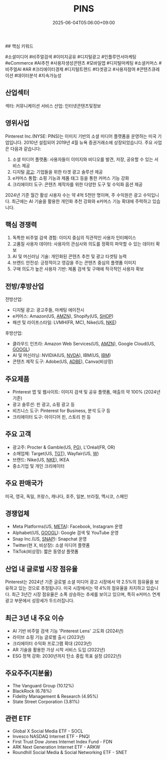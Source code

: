 ﻿---
title: "PINS"
date: 2025-06-04T05:06:00+09:00
lastmod: 2025-06-04T05:06:00+09:00
type: docs
sidebar:
  open: true
weight: 692
---
<div style="display:none">
  <meta property="article:published_time" content="2025-06-03T20:06:00Z" />
  <meta property="article:modified_time" content="2025-06-03T20:06:00Z" />
</div>
## 핵심 키워드

#소셜미디어 #비주얼검색 #이미지공유 #디지털광고 #인플루언서마케팅 #eCommerce #AI추천 #사용자생성콘텐츠 #모바일앱 #디지털마케팅 #소셜커머스 #비주얼AI #AR #크리에이터경제 #디지털트렌드 #타겟광고 #사용자참여 #콘텐츠큐레이션 #데이터분석 #지속가능성

## 산업섹터

섹터: 커뮤니케이션 서비스
산업: 인터넷콘텐츠및정보

## 영위사업

Pinterest Inc.(NYSE: PINS)는 이미지 기반의 소셜 미디어 플랫폼을 운영하는 미국 기업입니다. 2010년 설립되어 2019년 4월 뉴욕 증권거래소에 상장되었습니다. 주요 사업은 다음과 같습니다:

1. 소셜 미디어 플랫폼: 사용자들이 이미지와 비디오를 발견, 저장, 공유할 수 있는 서비스 제공
2. 디지털 [광고](/industry-study/2산업광고/): 기업들을 위한 타겟 광고 솔루션 제공
3. e커머스 통합: 쇼핑 기능과 제품 태그 등을 통한 커머스 기능 강화
4. 크리에이터 도구: 콘텐츠 제작자를 위한 다양한 도구 및 수익화 옵션 제공

2024년 기준 월간 활성 사용자 수는 약 4억 5천만 명이며, 주 수익원은 광고 수익입니다. 최근에는 AI 기술을 활용한 개인화 추천 강화와 e커머스 기능 확대에 주력하고 있습니다.

## 핵심 경쟁력

1. 독특한 비주얼 검색 경험: 이미지 중심의 직관적인 사용자 인터페이스
2. 고품질 사용자 데이터: 사용자의 관심사와 의도를 정확히 파악할 수 있는 데이터 확보
3. AI 및 머신러닝 기술: 개인화된 콘텐츠 추천 및 광고 타겟팅 능력
4. 브랜드 안전성: 긍정적이고 영감을 주는 콘텐츠 중심의 플랫폼 이미지
5. 구매 의도가 높은 사용자 기반: 제품 검색 및 구매에 적극적인 사용자 확보

## 전방/후방산업

전방산업:

- 디지털 광고: 광고주들, 마케팅 에이전시
- e커머스: Amazon(US, [AMZN](/company-analysis/amzn/)), Shopify(US, [SHOP](/company-analysis/shop/))
- 패션 및 라이프스타일: LVMH(FR, MC), Nike(US, [NKE](/company-analysis/nke/))

후방산업:

- 클라우드 인프라: Amazon Web Services(US, [AMZN](/company-analysis/amzn/)), Google Cloud(US, [GOOGL](/company-analysis/googl/))
- AI 및 머신러닝: NVIDIA(US, [NVDA](/company-analysis/nvda/)), IBM(US, [IBM](/company-analysis/ibm/))
- 콘텐츠 제작 도구: Adobe(US, [ADBE](/company-analysis/adbe/)), Canva(비상장)

## 주요제품

- Pinterest 앱 및 웹사이트: 이미지 검색 및 공유 플랫폼, 매출의 약 100% (2024년 기준)
- 광고 솔루션: 핀 광고, 쇼핑 광고 등
- 비즈니스 도구: Pinterest for Business, 분석 도구 등
- 크리에이터 도구: 아이디어 핀, 스토리 핀 등

## 주요 고객

- 광고주: Procter & Gamble(US, [PG](/company-analysis/pg/)), L'Oréal(FR, OR)
- 소매업체: Target(US, [TGT](/company-analysis/tgt/)), Wayfair(US, [W](/company-analysis/w/))
- 브랜드: Nike(US, [NKE](/company-analysis/nke/)), IKEA
- 중소기업 및 개인 크리에이터

## 주요 판매국가

미국, 영국, 독일, 프랑스, 캐나다, 호주, 일본, 브라질, 멕시코, 스페인

## 경쟁업체

- Meta Platforms(US, [META](/company-analysis/meta/)): Facebook, Instagram 운영
- Alphabet(US, [GOOGL](/company-analysis/googl/)): Google 검색 및 YouTube 운영
- Snap Inc.(US, [SNAP](/company-analysis/snap/)): Snapchat 운영
- Twitter(현 X, 비상장): 소셜 미디어 플랫폼
- TikTok(비상장): 짧은 동영상 플랫폼

## 산업 내 글로벌 시장 점유율

Pinterest는 2024년 기준 글로벌 소셜 미디어 광고 시장에서 약 2.5%의 점유율을 보유하고 있는 것으로 추정됩니다. 미국 시장에서는 약 4%의 점유율을 차지하고 있습니다. 최근 3년간 시장 점유율은 소폭 상승하는 추세를 보이고 있으며, 특히 e커머스 연계 광고 부문에서 성장세가 두드러집니다.

## 최근 3년 내 주요 이슈

- AI 기반 비주얼 검색 기능 'Pinterest Lens' 고도화 (2024년)
- 라이브 쇼핑 기능 글로벌 출시 (2023년)
- 크리에이터 수익화 프로그램 확대 (2023년)
- AR 기술을 활용한 가상 시착 서비스 도입 (2022년)
- ESG 정책 강화: 2030년까지 탄소 중립 목표 설정 (2022년)

## 주요주주(지분율)

- The Vanguard Group (10.12%)
- BlackRock (6.78%)
- Fidelity Management & Research (4.95%)
- State Street Corporation (3.81%)

## 관련 ETF

- Global X Social Media ETF - SOCL
- Invesco NASDAQ Internet ETF - PNQI
- First Trust Dow Jones Internet Index Fund - FDN
- ARK Next Generation Internet ETF - ARKW
- Roundhill Social Media & Social Networking ETF - SNET
